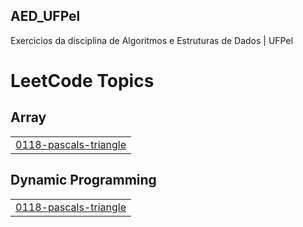 ## AED_UFPel
 Exercicios da disciplina de Algoritmos e Estruturas de Dados | UFPel


<!---LeetCode Topics Start-->
# LeetCode Topics
## Array
|  |
| ------- |
| [0118-pascals-triangle](https://github.com/DLedebuhr/AED_UFPel/tree/master/0118-pascals-triangle) |
## Dynamic Programming
|  |
| ------- |
| [0118-pascals-triangle](https://github.com/DLedebuhr/AED_UFPel/tree/master/0118-pascals-triangle) |
<!---LeetCode Topics End-->